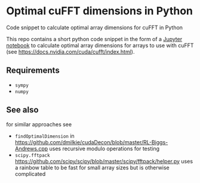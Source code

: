 # Optimal cuFFT dimensions in Python
Code snippet to calculate optimal array dimensions for cuFFT in Python


This repo contains a short python code snippet in the form of a [Jupyter notebook](https://github.com/VolkerH/Optimal-cuFFT-dimensions-in-Python/blob/master/Optimal%20Dimensions%20for%20cuFFT.ipynb) to calculate optimal array dimensions for arrays to use with cuFFT (see https://docs.nvidia.com/cuda/cufft/index.html).

## Requirements

* `sympy`
* `numpy`

## See also

for similar approaches see

* `findOptimalDimension` in https://github.com/dmilkie/cudaDecon/blob/master/RL-Biggs-Andrews.cpp uses recursive modulo operations for testing
* `scipy.fftpack` https://github.com/scipy/scipy/blob/master/scipy/fftpack/helper.py uses a rainbow table to be fast for small array sizes but is otherwise complicated
